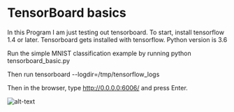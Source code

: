# TensorBoard basics

In this Program I am just testing out tensorboard. To start, install tensorflow 1.4 or later. Tensorboard gets installed with tensorflow. Python version is 3.6

Run the simple MNIST classification example by running
python tensorboard_basic.py


Then run
tensorboard --logdir=/tmp/tensorflow_logs 

Then
in the browser, type http://0.0.0.0:6006/ and press Enter. 

![alt-text](https://github.com/msaadsadiq/TensorBoard/blob/master/visuals.png)
          
